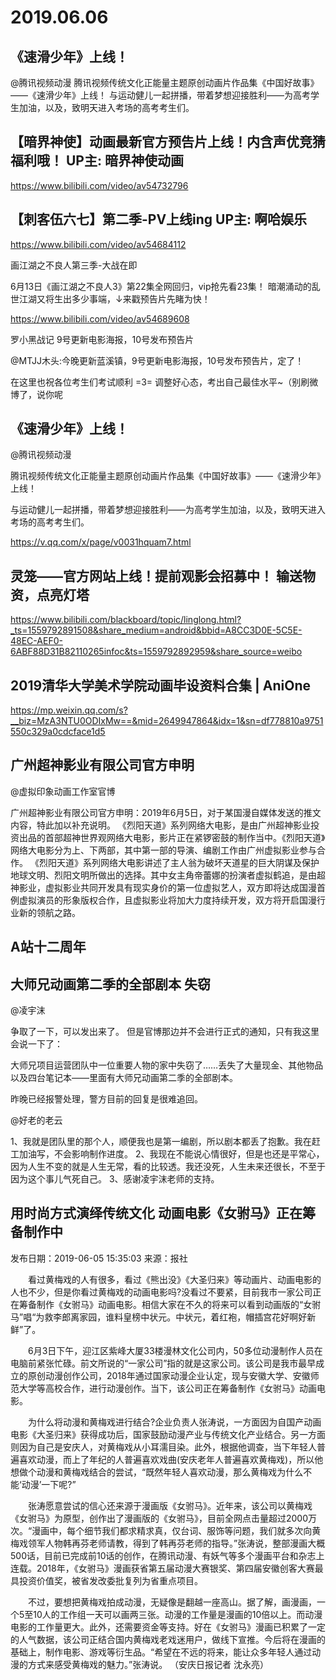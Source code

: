 # 2019.06.06

## 《速滑少年》上线！
 @腾讯视频动漫
腾讯视频传统文化正能量主题原创动画片作品集《中国好故事》——《速滑少年》上线！
与运动健儿一起拼播，带着梦想迎接胜利——为高考学生加油，以及，致明天进入考场的高考考生们。

## 【暗界神使】动画最新官方预告片上线！内含声优竞猜福利哦！ UP主: 暗界神使动画

https://www.bilibili.com/video/av54732796
## 【刺客伍六七】第二季-PV上线ing UP主: 啊哈娱乐

https://www.bilibili.com/video/av54684112


画江湖之不良人第三季-大战在即

6月13日《画江湖之不良人3》第22集全网回归，vip抢先看23集！
暗潮涌动的乱世江湖又将生出多少事端，↓来戳预告片先睹为快！

https://www.bilibili.com/video/av54689608


罗小黑战记 9号更新电影海报，10号发布预告片

@MTJJ木头:今晚更新蓝溪镇，9号更新电影海报，10号发布预告片，定了！

在这里也祝各位考生们考试顺利 =3= 调整好心态，考出自己最佳水平~（别刷微博了，说你呢 

         
## 《速滑少年》上线！

@腾讯视频动漫

腾讯视频传统文化正能量主题原创动画片作品集《中国好故事》——《速滑少年》上线！

与运动健儿一起拼播，带着梦想迎接胜利——为高考学生加油，以及，致明天进入考场的高考考生们。

https://v.qq.com/x/page/v0031hquam7.html
## 灵笼——官方网站上线！提前观影会招募中！ 输送物资，点亮灯塔

https://www.bilibili.com/blackboard/topic/linglong.html?_ts=1559792891508&share_medium=android&bbid=A8CC3D0E-5C5E-48EC-AEF0-6ABF88D31B82110265infoc&ts=1559792892959&share_source=weibo 
## 2019清华大学美术学院动画毕设资料合集 | AniOne

https://mp.weixin.qq.com/s?__biz=MzA3NTU0ODIxMw==&mid=2649947864&idx=1&sn=df778810a9751550c329a0cdcface1d5
## 广州超神影业有限公司官方申明

@虚拟印象动画工作室官博

广州超神影业有限公司官方申明：2019年6月5日，对于某国漫自媒体发送的推文内容，特此加以补充说明。
《烈阳天道》系列网络大电影，是由广州超神影业投资出品的首部超神世界观网络大电影，影片正在紧锣密鼓的制作当中。《烈阳天道》网络大电影分为上、下两部，其中第一部的导演、编剧工作由广州虚拟影业参与合作。
《烈阳天道》系列网络大电影讲述了主人翁为破坏天道星的巨大阴谋及保护地球文明、烈阳文明所做出的选择。其中女主角帝蕾娜的扮演者虚拟鹤追，是由超神影业，虚拟影业共同开发具有现实身价的第一位虚拟艺人，双方即将达成国漫首例虚拟演员的形象版权合作，且虚拟影业将加大力度持续开发，双方将开启国漫行业新的领航之路。

## A站十二周年

## 大师兄动画第二季的全部剧本 失窃

@凌宇沫                            

争取了一下，可以发出来了。
但是官博那边并不会进行正式的通知，只有我这里会说一下了：

大师兄项目运营团队中一位重要人物的家中失窃了……丢失了大量现金、其他物品以及四台笔记本——里面有大师兄动画第二季的全部剧本。

昨晚已经报警处理，警方目前的回复是很难追回。

@好老的老云

1、我就是团队里的那个人，顺便我也是第一编剧，所以剧本都丢了抱歉。我在赶工加油写，不会影响制作进度。
2、我现在不能说心情很好，但是也还是平常心，因为人生不变的就是人生无常，看的比较透。我还没死，人生未来还很长，不至于因为这个事儿气死自己。
3、感谢凌宇沫老师的支持。


 





## 用时尚方式演绎传统文化 动画电影《女驸马》正在筹备制作中
发布日期：2019-06-05 15:35:03   来源：报社  
 
  看过黄梅戏的人有很多，看过《熊出没》《大圣归来》等动画片、动画电影的人也不少，但是你看过黄梅戏的动画电影吗?没看过不要紧，目前我市一家公司正在筹备制作《女驸马》动画电影。相信大家在不久的将来可以看到动画版的“女驸马”唱“为救李郎离家园，谁料皇榜中状元。中状元，着红袍，帽插宫花好啊好新鲜”了。

  6月3日下午，迎江区紫峰大厦33楼漫林文化公司内，50多位动漫制作人员在电脑前紧张忙碌。前文所说的“一家公司”指的就是这家公司。该公司是我市最早成立的原创动漫创作公司，2018年通过国家动漫企业认定，现与安徽大学、安徽师范大学等高校合作，进行动漫创作。当下，该公司正在筹备制作《女驸马》动画电影。

  为什么将动漫和黄梅戏进行结合?企业负责人张涛说，一方面因为自国产动画电影《大圣归来》获得成功后，国家鼓励动漫产业与传统文化产业结合。另一方面则因为自己是安庆人，对黄梅戏从小耳濡目染。此外，根据他调查，当下年轻人普遍喜欢动漫，而上了年纪的人普遍喜欢戏曲(安庆老年人普遍喜欢黄梅戏)，所以他想做个动漫和黄梅戏结合的尝试，“既然年轻人喜欢动漫，那么黄梅戏为什么不能‘动漫’一下呢?”

  张涛愿意尝试的信心还来源于漫画版《女驸马》。近年来，该公司以黄梅戏《女驸马》为原型，创作出了漫画版的《女驸马》，目前全网点击量超过2000万次。“漫画中，每个细节我们都求精求真，仅台词、服饰等问题，我们就多次向黄梅戏领军人物韩再芬老师请教，得到了韩再芬老师的指导。”张涛说，整部漫画大概500话，目前已完成前10话的创作，在腾讯动漫、有妖气等多个漫画平台和杂志上连载。2018年，《女驸马》漫画获省第五届动漫大赛银奖、第四届安徽创客大赛最具投资价值奖，被省发改委批复列为省重点项目。

  不过，要想把黄梅戏拍成动漫，无疑像是翻越一座高山。据了解，画漫画，一个5至10人的工作组一天可以画两三张。动漫的工作量是漫画的10倍以上。而动漫电影的工作量更大。此外，还需要资金等支持。好在《女驸马》漫画已积累了一定的人气数据，该公司正结合国内黄梅戏老戏迷用户，做线下宣推。今后将在漫画的基础上，制作电影、游戏等衍生品。“希望在不远的将来，能让众多年轻人通过动漫的方式来感受黄梅戏的魅力。”张涛说。   （安庆日报记者 沈永亮） 